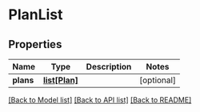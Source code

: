 # PlanList


## Properties
Name | Type | Description | Notes
------------ | ------------- | ------------- | -------------
**plans** | [**list[Plan]**](Plan.md) |  | [optional] 

[[Back to Model list]](../README.md#documentation-for-models) [[Back to API list]](../README.md#documentation-for-api-endpoints) [[Back to README]](../README.md)


